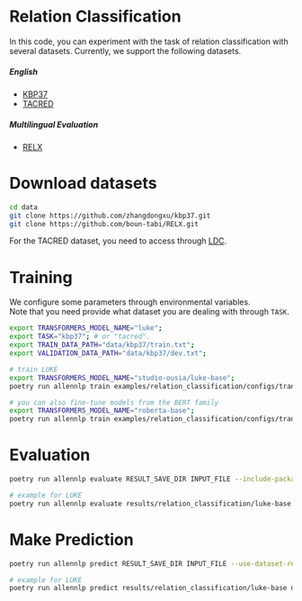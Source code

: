 # Relation Classification
In this code, you can experiment with the task of relation classification with several datasets. Currently, we support the following datasets.


#####  English 
* [KBP37](https://arxiv.org/abs/1508.01006)
* [TACRED](https://www.aclweb.org/anthology/D17-1004/)

#####  Multilingual Evaluation
* [RELX](https://www.aclweb.org/anthology/2020.findings-emnlp.32/)

# Download datasets
```bash
cd data
git clone https://github.com/zhangdongxu/kbp37.git
git clone https://github.com/boun-tabi/RELX.git
```

For the TACRED dataset, you need to access through [LDC](https://catalog.ldc.upenn.edu/LDC2018T24).

# Training
We configure some parameters through environmental variables.  
Note that you need provide what dataset you are dealing with through `TASK`.
```bash
export TRANSFORMERS_MODEL_NAME="luke";
export TASK="kbp37"; # or "tacred".
export TRAIN_DATA_PATH="data/kbp37/train.txt";
export VALIDATION_DATA_PATH="data/kbp37/dev.txt";

# train LUKE
export TRANSFORMERS_MODEL_NAME="studio-ousia/luke-base";
poetry run allennlp train examples/relation_classification/configs/transformers.jsonnet -s results/relation_classification/luke-base --include-package examples -o '{"trainer": {"cuda_device": 0}}'

# you can also fine-tune models from the BERT family
export TRANSFORMERS_MODEL_NAME="roberta-base";
poetry run allennlp train examples/relation_classification/configs/transformers_luke.jsonnet  -s results/relation_classification/roberta-base --include-package examples
```

# Evaluation
```bash
poetry run allennlp evaluate RESULT_SAVE_DIR INPUT_FILE --include-package examples --output-file OUTPUT_FILE 

# example for LUKE
poetry run allennlp evaluate results/relation_classification/luke-base data/ultrafine_acl18/crowd/test.json --include-package examples --output-file results/relation_classification/luke-base/metrics_test.json --cuda 0
```

# Make Prediction
```bash
poetry run allennlp predict RESULT_SAVE_DIR INPUT_FILE --use-dataset-reader --include-package examples --cuda-device CUDA_DEVICE --output-file OUTPUT_FILE

# example for LUKE
poetry run allennlp predict results/relation_classification/luke-base data/ultrafine_acl18/crowd/dev.json --use-dataset-reader --include-package examples --cuda-device 0 --output-file results/relation_classification/luke-base/prediction.json
```

